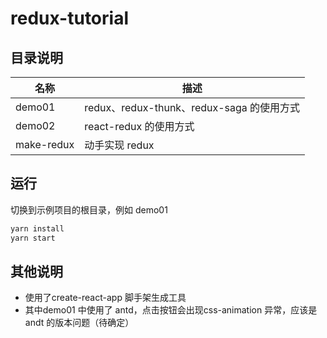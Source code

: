 # redux-tutorial

## 目录说明

名称 | 描述
-|-
demo01 | redux、redux-thunk、redux-saga 的使用方式
demo02 | react-redux 的使用方式
make-redux | 动手实现 redux

## 运行
切换到示例项目的根目录，例如 demo01
```js
yarn install
yarn start
```

## 其他说明
- 使用了create-react-app 脚手架生成工具
- 其中demo01 中使用了 antd，点击按钮会出现css-animation 异常，应该是 andt 的版本问题（待确定）
